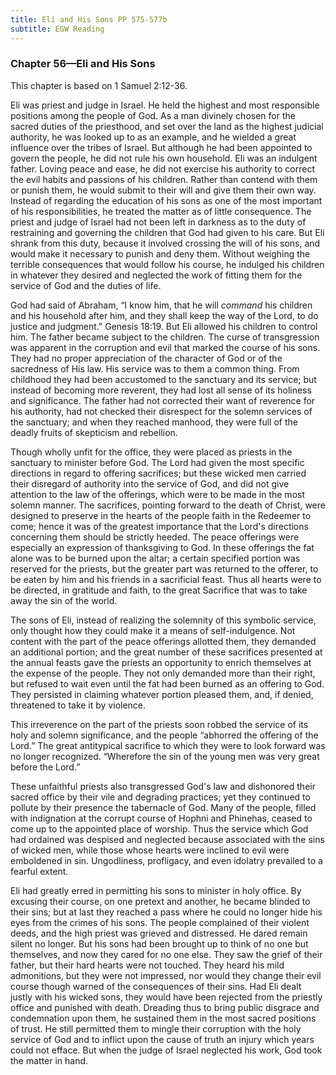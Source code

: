 ```yaml
---
title: Eli and His Sons PP 575-577b
subtitle: EGW Reading
---
```


### Chapter 56—Eli and His Sons

This chapter is based on 1 Samuel 2:12-36.

Eli was priest and judge in Israel. He held the highest and most responsible positions among the people of God. As a man divinely chosen for the sacred duties of the priesthood, and set over the land as the highest judicial authority, he was looked up to as an example, and he wielded a great influence over the tribes of Israel. But although he had been appointed to govern the people, he did not rule his own household. Eli was an indulgent father. Loving peace and ease, he did not exercise his authority to correct the evil habits and passions of his children. Rather than contend with them or punish them, he would submit to their will and give them their own way. Instead of regarding the education of his sons as one of the most important of his responsibilities, he treated the matter as of little consequence. The priest and judge of Israel had not been left in darkness as to the duty of restraining and governing the children that God had given to his care. But Eli shrank from this duty, because it involved crossing the will of his sons, and would make it necessary to punish and deny them. Without weighing the terrible consequences that would follow his course, he indulged his children in whatever they desired and neglected the work of fitting them for the service of God and the duties of life.

God had said of Abraham, “I know him, that he will _command_ his children and his household after him, and they shall keep the way of the Lord, to do justice and judgment.” Genesis 18:19. But Eli allowed his children to control him. The father became subject to the children. The curse of transgression was apparent in the corruption and evil that marked the course of his sons. They had no proper appreciation of the character of God or of the sacredness of His law. His service was to them a common thing. From childhood they had been accustomed to the sanctuary and its service; but instead of becoming more reverent, they had lost all sense of its holiness and significance. The father had not corrected their want of reverence for his authority, had not checked their disrespect for the solemn services of the sanctuary; and when they reached manhood, they were full of the deadly fruits of skepticism and rebellion.

Though wholly unfit for the office, they were placed as priests in the sanctuary to minister before God. The Lord had given the most specific directions in regard to offering sacrifices; but these wicked men carried their disregard of authority into the service of God, and did not give attention to the law of the offerings, which were to be made in the most solemn manner. The sacrifices, pointing forward to the death of Christ, were designed to preserve in the hearts of the people faith in the Redeemer to come; hence it was of the greatest importance that the Lord's directions concerning them should be strictly heeded. The peace offerings were especially an expression of thanksgiving to God. In these offerings the fat alone was to be burned upon the altar; a certain specified portion was reserved for the priests, but the greater part was returned to the offerer, to be eaten by him and his friends in a sacrificial feast. Thus all hearts were to be directed, in gratitude and faith, to the great Sacrifice that was to take away the sin of the world.

The sons of Eli, instead of realizing the solemnity of this symbolic service, only thought how they could make it a means of self-indulgence. Not content with the part of the peace offerings allotted them, they demanded an additional portion; and the great number of these sacrifices presented at the annual feasts gave the priests an opportunity to enrich themselves at the expense of the people. They not only demanded more than their right, but refused to wait even until the fat had been burned as an offering to God. They persisted in claiming whatever portion pleased them, and, if denied, threatened to take it by violence.

This irreverence on the part of the priests soon robbed the service of its holy and solemn significance, and the people “abhorred the offering of the Lord.” The great antitypical sacrifice to which they were to look forward was no longer recognized. “Wherefore the sin of the young men was very great before the Lord.”

These unfaithful priests also transgressed God's law and dishonored their sacred office by their vile and degrading practices; yet they continued to pollute by their presence the tabernacle of God. Many of the people, filled with indignation at the corrupt course of Hophni and Phinehas, ceased to come up to the appointed place of worship. Thus the service which God had ordained was despised and neglected because associated with the sins of wicked men, while those whose hearts were inclined to evil were emboldened in sin. Ungodliness, profligacy, and even idolatry prevailed to a fearful extent.

Eli had greatly erred in permitting his sons to minister in holy office. By excusing their course, on one pretext and another, he became blinded to their sins; but at last they reached a pass where he could no longer hide his eyes from the crimes of his sons. The people complained of their violent deeds, and the high priest was grieved and distressed. He dared remain silent no longer. But his sons had been brought up to think of no one but themselves, and now they cared for no one else. They saw the grief of their father, but their hard hearts were not touched. They heard his mild admonitions, but they were not impressed, nor would they change their evil course though warned of the consequences of their sins. Had Eli dealt justly with his wicked sons, they would have been rejected from the priestly office and punished with death. Dreading thus to bring public disgrace and condemnation upon them, he sustained them in the most sacred positions of trust. He still permitted them to mingle their corruption with the holy service of God and to inflict upon the cause of truth an injury which years could not efface. But when the judge of Israel neglected his work, God took the matter in hand.